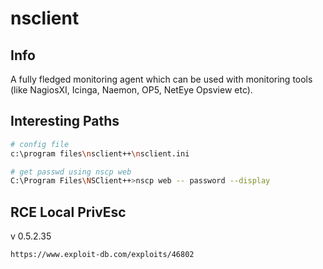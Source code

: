 # nsclient

## Info

A fully fledged monitoring agent which can be used with monitoring tools (like NagiosXI, Icinga, Naemon, OP5, NetEye Opsview etc).

## Interesting Paths

```bash
# config file
c:\program files\nsclient++\nsclient.ini

# get passwd using nscp web
C:\Program Files\NSClient++>nscp web -- password --display
```

## RCE Local PrivEsc

v 0.5.2.35

```
https://www.exploit-db.com/exploits/46802
```
